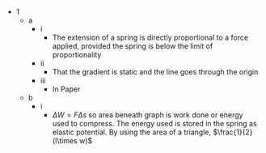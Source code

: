 - 1
	- a
		- i
			- The extension of a spring is directly proportional to a force applied, provided the spring is below the limit of proportionality
		- ii
			- That the gradient is static and the line goes through the origin
		- iii
			- In Paper
	- b
		- i
			- $\Delta W = F\Delta s$ so area beneath graph is work done or energy used to compress. The energy used is stored in the spring as elastic potential. By using the area of a triangle, $\frac{1}{2}(l\times w)$  